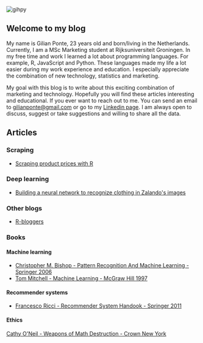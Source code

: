 ![gihpy](http://www.esri.nl/~/media/Images/Content/technology-topics/big-data/main-improved-decision-making.gif)

## Welcome to my blog

My name is Gilian Ponte, 23 years old and born/living in the Netherlands. Currently, I am a MSc Marketing student at Rijksuniversiteit Groningen. In my free time and work I learned a lot about programming languages. For example, R, JavaScript and Python. These languages made my life a lot easier during my work experience and education. I especially appreciate the combination of new technology, statistics and marketing.

My goal with this blog is to write about this exciting combination of marketing and technology. Hopefully you will find these articles interesting and educational. If you ever want to reach out to me. You can send an email to gilianponte@gmail.com or go to my [Linkedin page](https://www.linkedin.com/in/gilianponte/). I am always open to discuss, suggest or take suggestions and willing to share all the data.

## Articles

### Scraping
- [Scraping product prices with R](scraping_with_R/)

### Deep learning
-  [Building a neural network to recognize clothing in Zalando's images](building-a-neural-network/)

### Other blogs
-  [R-bloggers](https://www.r-bloggers.com)

### Books

#### Machine learning
- [Christopher M. Bishop - Pattern Recognition And Machine Learning - Springer 2006](http://users.isr.ist.utl.pt/~wurmd/Livros/school/Bishop%20-%20Pattern%20Recognition%20And%20Machine%20Learning%20-%20Springer%20%202006.pdf)
- [Tom Mitchell - Machine Learning - McGraw Hill 1997](http://www.cs.ubbcluj.ro/~gabis/ml/ml-books/McGrawHill%20-%20Machine%20Learning%20-Tom%20Mitchell.pdf)

#### Recommender systems
- [Francesco Ricci - Recommender System Handook - Springer 2011](http://www.cs.ubbcluj.ro/~gabis/DocDiplome/SistemeDeRecomandare/Recommender_systems_handbook.pdf)

#### Ethics
[Cathy O'Neil - Weapons of Math Destruction - Crown New York](https://we.riseup.net/assets/.../Weapons+of+Math+Destruction+Cathy+O%27Neil.pdf)
